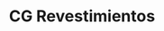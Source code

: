 ---
title: "CG Revestimientos"
url: /ciudad-autonoma-de-buenos-aires/cg-revestimientos/
shop: Teppiche
---